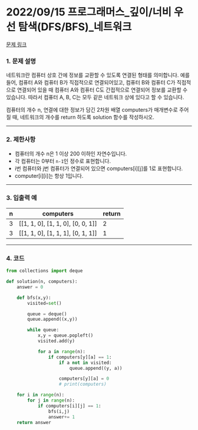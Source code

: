 # 2022/09/15 프로그래머스_깊이/너비 우선 탐색(DFS/BFS)_네트워크

[문제 링크](https://school.programmers.co.kr/learn/courses/30/lessons/43162#)

### **1. 문제 설명**

네트워크란 컴퓨터 상호 간에 정보를 교환할 수 있도록 연결된 형태를 의미합니다. 예를 들어, 컴퓨터 A와 컴퓨터 B가 직접적으로 연결되어있고, 컴퓨터 B와 컴퓨터 C가 직접적으로 연결되어 있을 때 컴퓨터 A와 컴퓨터 C도 간접적으로 연결되어 정보를 교환할 수 있습니다. 따라서 컴퓨터 A, B, C는 모두 같은 네트워크 상에 있다고 할 수 있습니다.

컴퓨터의 개수 n, 연결에 대한 정보가 담긴 2차원 배열 computers가 매개변수로 주어질 때, 네트워크의 개수를 return 하도록 solution 함수를 작성하시오.

---

### **2. 제한사항**

- 컴퓨터의 개수 n은 1 이상 200 이하인 자연수입니다.
- 각 컴퓨터는 0부터 `n-1`인 정수로 표현합니다.
- i번 컴퓨터와 j번 컴퓨터가 연결되어 있으면 computers[i][j]를 1로 표현합니다.
- computer[i][i]는 항상 1입니다.

---

### **3. 입출력 예**

| n | computers | return |
| --- | --- | --- |
| 3 | [[1, 1, 0], [1, 1, 0], [0, 0, 1]] | 2 |
| 3 | [[1, 1, 0], [1, 1, 1], [0, 1, 1]] | 1 |

---

### 4. 코드

```python
from collections import deque

def solution(n, computers):
    answer = 0

    def bfs(x,y):
        visited=set()

        queue = deque()
        queue.append((x,y))

        while queue:
            x,y = queue.popleft()
            visited.add(y)

            for a in range(n):
                if computers[y][a] == 1:
                    if a not in visited:
                        queue.append((y, a))

                    computers[y][a] = 0
                    # print(computers)

    for i in range(n):
        for j in range(n):
            if computers[i][j] == 1:
                bfs(i,j)
                answer+= 1
    return answer
```